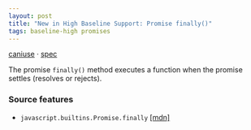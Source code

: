 ```yaml
---
layout: post
title: "New in High Baseline Support: Promise finally()"
tags: baseline-high promises
---
```


[caniuse](https://caniuse.com/?search=promise-finally) · [spec](https://tc39.es/ecma262/multipage/control-abstraction-objects.html#sec-promise.prototype.finally)

The promise `finally()` method executes a function when the promise settles (resolves or rejects).

### Source features

- ``javascript.builtins.Promise.finally`` [[mdn]](https://https://developer.mozilla.org/en-US/search?q=javascript.builtins.Promise.finally)
